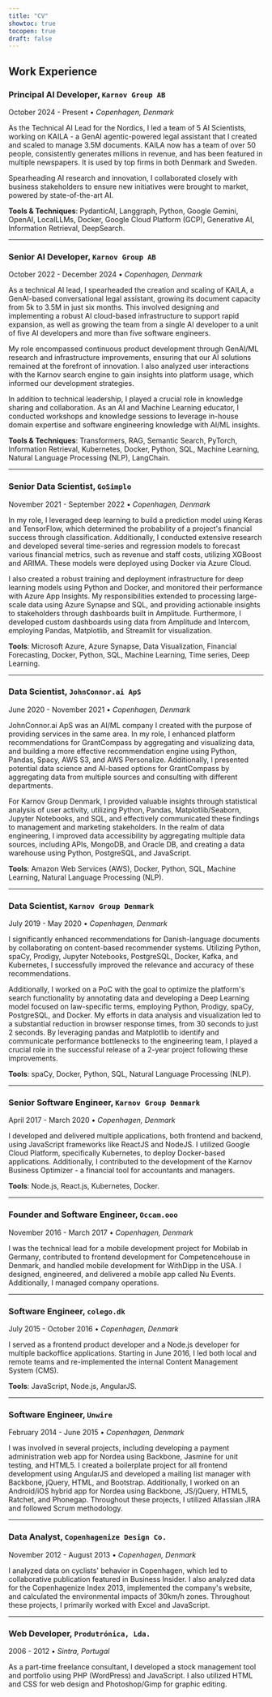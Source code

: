 ```yaml
---
title: "CV"
showtoc: true
tocopen: true
draft: false
---
```


## Work Experience
### **Principal AI Developer**, `Karnov Group AB`
October 2024 - Present • _Copenhagen, Denmark_

As the Technical AI Lead for the Nordics, I led a team of 5 AI Scientists, working on KAILA - a GenAI agentic-powered legal assistant that I created and scaled to manage 3.5M documents. KAILA now has a team of over 50 people, consistently generates millions in revenue, and has been featured in multiple newspapers. It is used by top firms in both Denmark and Sweden.

Spearheading AI research and innovation, I collaborated closely with business stakeholders to ensure new initiatives were brought to market, powered by state-of-the-art AI.

**Tools & Techniques**: PydanticAI, Langgraph, Python, Google Gemini, OpenAI, LocalLLMs, Docker, Google Cloud Platform (GCP), Generative AI, Information Retrieval, DeepSearch.

---

### **Senior AI Developer**, `Karnov Group AB`
October 2022 - December 2024 • _Copenhagen, Denmark_

As a technical AI lead, I spearheaded the creation and scaling of KAILA, a GenAI-based conversational legal assistant, growing its document capacity from 5k to 3.5M in just six months. This involved designing and implementing a robust AI cloud-based infrastructure to support rapid expansion, as well as growing the team from a single AI developer to a unit of five AI developers and more than five software engineers.

My role encompassed continuous product development through GenAI/ML research and infrastructure improvements, ensuring that our AI solutions remained at the forefront of innovation. I also analyzed user interactions with the Karnov search engine to gain insights into platform usage, which informed our development strategies.

In addition to technical leadership, I played a crucial role in knowledge sharing and collaboration. As an AI and Machine Learning educator, I conducted workshops and knowledge sessions to leverage in-house domain expertise and software engineering knowledge with AI/ML insights.

**Tools & Techniques**: Transformers, RAG, Semantic Search, PyTorch, Information Retrieval, Kubernetes, Docker, Python, SQL, Machine Learning, Natural Language Processing (NLP), LangChain.

---

### **Senior Data Scientist**, `GoSimplo`
November 2021 - September 2022 • _Copenhagen, Denmark_

In my role, I leveraged deep learning to build a prediction model using Keras and TensorFlow, which determined the probability of a project's financial success through classification. Additionally, I conducted extensive research and developed several time-series and regression models to forecast various financial metrics, such as revenue and staff costs, utilizing XGBoost and ARIMA. These models were deployed using Docker via Azure Cloud.

I also created a robust training and deployment infrastructure for deep learning models using Python and Docker, and monitored their performance with Azure App Insights. My responsibilities extended to processing large-scale data using Azure Synapse and SQL, and providing actionable insights to stakeholders through dashboards built in Amplitude. Furthermore, I developed custom dashboards using data from Amplitude and Intercom, employing Pandas, Matplotlib, and Streamlit for visualization.

**Tools**: Microsoft Azure, Azure Synapse, Data Visualization, Financial Forecasting, Docker, Python, SQL, Machine Learning, Time series, Deep Learning.

---

### **Data Scientist**, `JohnConnor.ai ApS`
June 2020 - November 2021 • _Copenhagen, Denmark_

JohnConnor.ai ApS was an AI/ML company I created with the purpose of providing services in the same area. In my role, I enhanced platform recommendations for GrantCompass by aggregating and visualizing data, and building a more effective recommendation engine using Python, Pandas, Spacy, AWS S3, and AWS Personalize. Additionally, I presented potential data science and AI-based options for GrantCompass by aggregating data from multiple sources and consulting with different departments.

For Karnov Group Denmark, I provided valuable insights through statistical analysis of user activity, utilizing Python, Pandas, Matplotlib/Seaborn, Jupyter Notebooks, and SQL, and effectively communicated these findings to management and marketing stakeholders. In the realm of data engineering, I improved data accessibility by aggregating multiple data sources, including APIs, MongoDB, and Oracle DB, and creating a data warehouse using Python, PostgreSQL, and JavaScript.

**Tools**: Amazon Web Services (AWS), Docker, Python, SQL, Machine Learning, Natural Language Processing (NLP).

---

### **Data Scientist**, `Karnov Group Denmark`
July 2019 - May 2020 • _Copenhagen, Denmark_

I significantly enhanced recommendations for Danish-language documents by collaborating on content-based recommender systems. Utilizing Python, spaCy, Prodigy, Jupyter Notebooks, PostgreSQL, Docker, Kafka, and Kubernetes, I successfully improved the relevance and accuracy of these recommendations.

Additionally, I worked on a PoC with the goal to optimize the platform's search functionality by annotating data and developing a Deep Learning model focused on law-specific terms, employing Python, Prodigy, spaCy, PostgreSQL, and Docker. My efforts in data analysis and visualization led to a substantial reduction in browser response times, from 30 seconds to just 2 seconds. By leveraging pandas and Matplotlib to identify and communicate performance bottlenecks to the engineering team, I played a crucial role in the successful release of a 2-year project following these improvements.

**Tools**: spaCy, Docker, Python, SQL, Natural Language Processing (NLP).

---

### **Senior Software Engineer**, `Karnov Group Denmark`
April 2017 - March 2020 • _Copenhagen, Denmark_

I developed and delivered multiple applications, both frontend and backend, using JavaScript frameworks like ReactJS and NodeJS. I utilized Google Cloud Platform, specifically Kubernetes, to deploy Docker-based applications. Additionally, I contributed to the development of the Karnov Business Optimizer - a financial tool for accountants and managers.

**Tools**: Node.js, React.js, Kubernetes, Docker.

---

### **Founder and Software Engineer**, `Occam.ooo`
November 2016 - March 2017 • _Copenhagen, Denmark_

I was the technical lead for a mobile development project for Mobilab in Germany, contributed to frontend development for Competencehouse in Denmark, and handled mobile development for WithDipp in the USA. I designed, engineered, and delivered a mobile app called Nu Events. Additionally, I managed company operations.

---

### **Software Engineer**, `colego.dk`
July 2015 - October 2016 • _Copenhagen, Denmark_

I served as a frontend product developer and a Node.js developer for multiple backoffice applications. Starting in June 2016, I led both local and remote teams and re-implemented the internal Content Management System (CMS).

**Tools**: JavaScript, Node.js, AngularJS.

---

### **Software Engineer**, `Unwire`
February 2014 - June 2015 • _Copenhagen, Denmark_

I was involved in several projects, including developing a payment administration web app for Nordea using Backbone, Jasmine for unit testing, and HTML5. I created a boilerplate project for all frontend development using AngularJS and developed a mailing list manager with Backbone, jQuery, HTML, and Bootstrap. Additionally, I worked on an Android/iOS hybrid app for Nordea using Backbone, JS/jQuery, HTML5, Ratchet, and Phonegap. Throughout these projects, I utilized Atlassian JIRA and followed Scrum methodology.

---

### **Data Analyst**, `Copenhagenize Design Co.`
November 2012 - August 2013 • _Copenhagen, Denmark_

I analyzed data on cyclists' behavior in Copenhagen, which led to collaborative publication featured in Business Insider. I also analyzed data for the Copenhagenize Index 2013, implemented the company's website, and calculated the environmental impacts of 30km/h zones. Throughout these projects, I primarily worked with Excel and JavaScript.

---

### **Web Developer**, `Produtrónica, Lda.`
2006 - 2012 • _Sintra, Portugal_

As a part-time freelance consultant, I developed a stock management tool and portfolio using PHP (WordPress) and JavaScript. I also utilized HTML and CSS for web design and Photoshop/Gimp for graphic editing.
